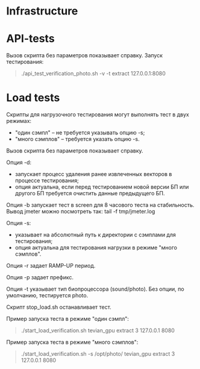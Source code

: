 # Infrastructure 

# API-tests
Вызов скрипта без параметров показывает справку.
Запуск тестирования:
> ./api_test_verification_photo.sh -v -t extract 127.0.0.1:8080


# Load tests
Скрипты для нагрузочного тестирования могут выполнять тест в двух режимах:
* "один сэмпл" – не требуется указывать опцию -s;
* "много сэмплов" – требуется указать опцию -s.

Вызов скрипта без параметров показывает справку.

Опция -d:
* запускает процесс удаления ранее извлеченных векторов в процессе тестирования;
* опция актуальна, если перед тестированием новой версии БП или другого БП требуется очистить данные предыдущего БП.

Опция -b запускает тест в screen для 8 часового теста на стабильность.
Вывод jmeter можно посмотреть так: tail -f tmp/jmeter.log

Опция -s:
* указывает на абсолютный путь к директории с сэмплами для тестирования;
* опция актуальна для тестирования нагрузки в режиме "много сэмплов".

Опция -r задает RAMP-UP период.

Опция -p задает префикс.

Опция -t указывает тип биопроцессора (sound/photo). Без опции, по умолчанию, тестируется photo.

Скрипт stop_load.sh останавливает тест.

Пример запуска теста в режиме "один сэмпл":
> ./start_load_verification.sh tevian_gpu extract 3 127.0.0.1 8080

Пример запуска теста в режиме "много сэмплов":
> ./start_load_verification.sh -s /opt/photo/ tevian_gpu extract 3 127.0.0.1 8080
